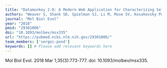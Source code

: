 ```yaml
---
title: "Datamonkey 2.0: A Modern Web Application for Characterizing Selective and Other Evolutionary Processes"
authors: "Weaver S, Shank SD, Spielman SJ, Li M, Muse SV, Kosakovsky Pond SL."
journal: "Mol Biol Evol"
year: "2018"
pmid: "29301006"
doi: "10.1093/molbev/msx335"
url: "https://pubmed.ncbi.nlm.nih.gov/29301006/"
team_members: ['sergei-pond']
keywords: [] # Please add relevant keywords here
---
```

Mol Biol Evol. 2018 Mar 1;35(3):773-777. doi: 10.1093/molbev/msx335.